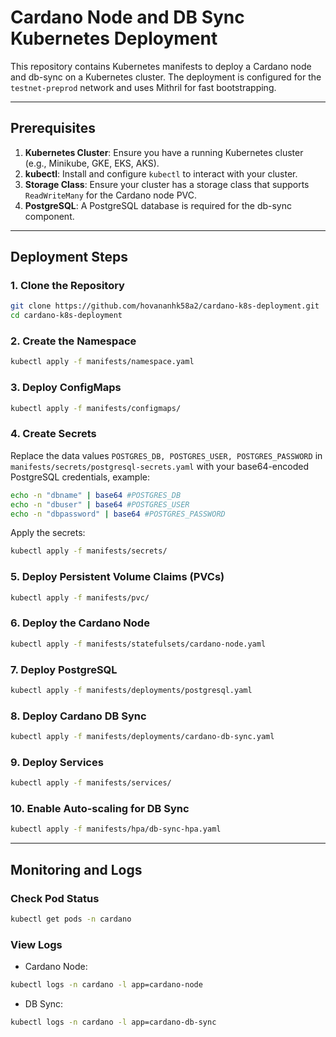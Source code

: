 # Cardano Node and DB Sync Kubernetes Deployment

This repository contains Kubernetes manifests to deploy a Cardano node and db-sync on a Kubernetes cluster. The deployment is configured for the `testnet-preprod` network and uses Mithril for fast bootstrapping.

---

## Prerequisites

1. **Kubernetes Cluster**: Ensure you have a running Kubernetes cluster (e.g., Minikube, GKE, EKS, AKS).
2. **kubectl**: Install and configure `kubectl` to interact with your cluster.
3. **Storage Class**: Ensure your cluster has a storage class that supports `ReadWriteMany` for the Cardano node PVC.
4. **PostgreSQL**: A PostgreSQL database is required for the db-sync component.

---

## Deployment Steps

### 1. Clone the Repository
```bash
git clone https://github.com/hovananhk58a2/cardano-k8s-deployment.git
cd cardano-k8s-deployment
```

### 2. Create the Namespace
```bash
kubectl apply -f manifests/namespace.yaml
```

### 3. Deploy ConfigMaps
```bash
kubectl apply -f manifests/configmaps/
```

### 4. Create Secrets
Replace the data values `POSTGRES_DB, POSTGRES_USER, POSTGRES_PASSWORD` in `manifests/secrets/postgresql-secrets.yaml` with your base64-encoded PostgreSQL credentials, example:
```bash
echo -n "dbname" | base64 #POSTGRES_DB
echo -n "dbuser" | base64 #POSTGRES_USER
echo -n "dbpassword" | base64 #POSTGRES_PASSWORD
```
Apply the secrets:
```bash
kubectl apply -f manifests/secrets/
```

### 5. Deploy Persistent Volume Claims (PVCs)
```bash
kubectl apply -f manifests/pvc/
```

### 6. Deploy the Cardano Node
```bash
kubectl apply -f manifests/statefulsets/cardano-node.yaml
```

### 7. Deploy PostgreSQL
```bash
kubectl apply -f manifests/deployments/postgresql.yaml
```

### 8. Deploy Cardano DB Sync
```bash
kubectl apply -f manifests/deployments/cardano-db-sync.yaml
```

### 9. Deploy Services
```bash
kubectl apply -f manifests/services/
```

### 10. Enable Auto-scaling for DB Sync
```bash
kubectl apply -f manifests/hpa/db-sync-hpa.yaml
```

---

## Monitoring and Logs

### Check Pod Status
```bash
kubectl get pods -n cardano
``` 

### View Logs
- Cardano Node:
```bash
kubectl logs -n cardano -l app=cardano-node
```
- DB Sync:
```bash
kubectl logs -n cardano -l app=cardano-db-sync
```
